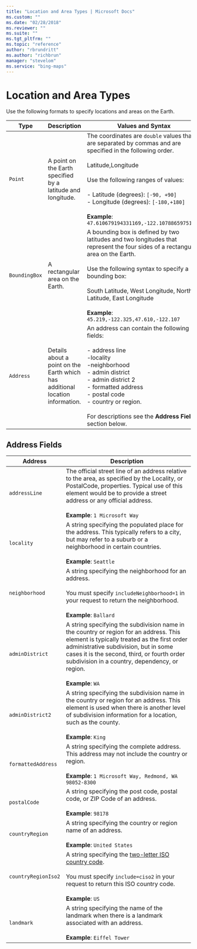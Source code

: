 ```yaml
---
title: "Location and Area Types | Microsoft Docs"
ms.custom: ""
ms.date: "02/28/2018"
ms.reviewer: ""
ms.suite: ""
ms.tgt_pltfrm: ""
ms.topic: "reference"
author: "rbrundritt"
ms.author: "richbrun"
manager: "stevelom"
ms.service: "bing-maps"
---
```


# Location and Area Types

Use the following formats to specify locations and areas on the Earth.  
  
|Type|Description|Values and Syntax|  
|----------|-----------------|-----------------------|  
|`Point`|A point on the Earth specified by a latitude and longitude.|The coordinates are `double` values that are separated by commas and are specified in the following order.<br /><br /> Latitude,Longitude<br /><br /> Use the following ranges of values:<br /><br /> - Latitude (degrees): `[-90, +90]`<br />- Longitude (degrees): `[-180,+180]`<br /><br /> **Example**: `47.610679194331169,-122.10788659751415`|
|`BoundingBox`|A rectangular area on the Earth.|A bounding box is defined by two latitudes and two longitudes that represent the four sides of a rectangular area on the Earth.<br /><br />Use the following syntax to specify a bounding box:<br /><br /> South Latitude, West Longitude, North Latitude, East Longitude<br /><br /> **Example**: `45.219,-122.325,47.610,-122.107`|  
|`Address`|Details about a point on the Earth which has additional location information.|An address can contain the following fields:<br /><br />- address line<br />-locality<br />-neighborhood<br />- admin district<br />- admin district 2<br />- formatted address<br />- postal code<br />- country or region.<br /><br />For descriptions see the **Address Fields** section below.|  
  
## Address Fields  
  
|Address|Description|  
|-------------|-----------------|  
|`addressLine`|The official street line of an address relative to the area, as specified by the Locality, or PostalCode, properties. Typical use of this element would be to provide a street address or any official address.<br /><br /> **Example**: `1 Microsoft Way`|  
|`locality`|A string specifying the populated place for the address. This typically refers to a city, but may refer to a suburb or a neighborhood in certain countries.<br /><br /> **Example**: `Seattle`|  
|`neighborhood`|A string specifying the neighborhood for an address.<br /><br /> You must specify `includeNeighborhood=1` in your request to return the neighborhood.<br /><br /> **Example**: `Ballard`|  
|`adminDistrict`|A string specifying the subdivision name in the country or region for an address. This element is typically treated as the first order administrative subdivision, but in some cases it is the second, third, or fourth order subdivision in a country, dependency, or region.<br /><br />**Example**: `WA`|  
|`adminDistrict2`|A string specifying the subdivision name in the country or region for an address. This element is used when there is another level of subdivision information for a location, such as the county.<br /><br /> **Example**: `King`|  
|`formattedAddress`|A string specifying the complete address. This address may not include the country or region.<br /><br /> **Example**: `1 Microsoft Way, Redmond, WA 98052-8300`|  
|`postalCode`|A string specifying the post code, postal code, or ZIP Code of an address.<br /><br /> **Example**: `98178`|  
|`countryRegion`|A string specifying the country or region name of an address.<br /><br /> **Example**: `United States`|  
|`countryRegionIso2`|A string specifying the [two-letter ISO country code](https://www.iso.org/iso/country_codes.htm).<br /><br /> You must specify `include=ciso2` in your request to return this ISO country code.<br /><br /> **Example**: `US`|  
|`landmark`|A string specifying the name of the landmark when there is a landmark associated with an address.<br /><br /> **Example**: `Eiffel Tower`|